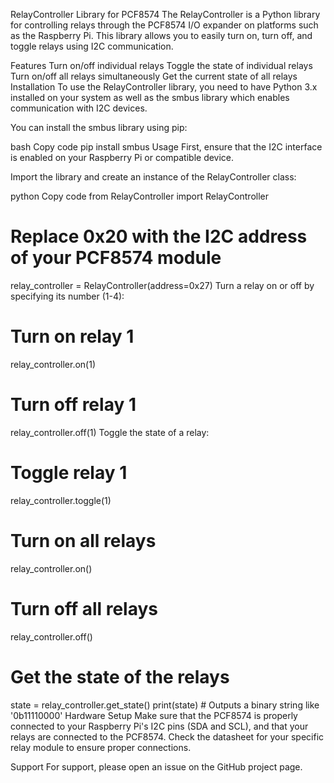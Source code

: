 RelayController Library for PCF8574
The RelayController is a Python library for controlling relays through the PCF8574 I/O expander on platforms such as the Raspberry Pi. This library allows you to easily turn on, turn off, and toggle relays using I2C communication.

Features
Turn on/off individual relays
Toggle the state of individual relays
Turn on/off all relays simultaneously
Get the current state of all relays
Installation
To use the RelayController library, you need to have Python 3.x installed on your system as well as the smbus library which enables communication with I2C devices.

You can install the smbus library using pip:

bash
Copy code
pip install smbus
Usage
First, ensure that the I2C interface is enabled on your Raspberry Pi or compatible device.

Import the library and create an instance of the RelayController class:

python
Copy code
from RelayController import RelayController

# Replace 0x20 with the I2C address of your PCF8574 module
relay_controller = RelayController(address=0x27)
Turn a relay on or off by specifying its number (1-4):


# Turn on relay 1
relay_controller.on(1)

# Turn off relay 1
relay_controller.off(1)
Toggle the state of a relay:


# Toggle relay 1
relay_controller.toggle(1)



# Turn on all relays
relay_controller.on()


# Turn off all relays
relay_controller.off()


# Get the state of the relays
state = relay_controller.get_state()
print(state)  # Outputs a binary string like '0b11110000'
Hardware Setup
Make sure that the PCF8574 is properly connected to your Raspberry Pi's I2C pins (SDA and SCL), and that your relays are connected to the PCF8574. Check the datasheet for your specific relay module to ensure proper connections.


Support
For support, please open an issue on the GitHub project page.




